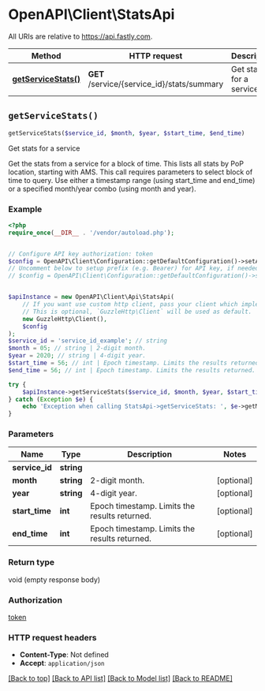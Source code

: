 # OpenAPI\Client\StatsApi

All URIs are relative to https://api.fastly.com.

Method | HTTP request | Description
------------- | ------------- | -------------
[**getServiceStats()**](StatsApi.md#getServiceStats) | **GET** /service/{service_id}/stats/summary | Get stats for a service


## `getServiceStats()`

```php
getServiceStats($service_id, $month, $year, $start_time, $end_time)
```

Get stats for a service

Get the stats from a service for a block of time. This lists all stats by PoP location, starting with AMS. This call requires parameters to select block of time to query. Use either a timestamp range (using start_time and end_time) or a specified month/year combo (using month and year).

### Example

```php
<?php
require_once(__DIR__ . '/vendor/autoload.php');


// Configure API key authorization: token
$config = OpenAPI\Client\Configuration::getDefaultConfiguration()->setApiKey('Fastly-Key', 'YOUR_API_KEY');
// Uncomment below to setup prefix (e.g. Bearer) for API key, if needed
// $config = OpenAPI\Client\Configuration::getDefaultConfiguration()->setApiKeyPrefix('Fastly-Key', 'Bearer');


$apiInstance = new OpenAPI\Client\Api\StatsApi(
    // If you want use custom http client, pass your client which implements `GuzzleHttp\ClientInterface`.
    // This is optional, `GuzzleHttp\Client` will be used as default.
    new GuzzleHttp\Client(),
    $config
);
$service_id = 'service_id_example'; // string
$month = 05; // string | 2-digit month.
$year = 2020; // string | 4-digit year.
$start_time = 56; // int | Epoch timestamp. Limits the results returned.
$end_time = 56; // int | Epoch timestamp. Limits the results returned.

try {
    $apiInstance->getServiceStats($service_id, $month, $year, $start_time, $end_time);
} catch (Exception $e) {
    echo 'Exception when calling StatsApi->getServiceStats: ', $e->getMessage(), PHP_EOL;
}
```

### Parameters

Name | Type | Description  | Notes
------------- | ------------- | ------------- | -------------
 **service_id** | **string**|  |
 **month** | **string**| 2-digit month. | [optional]
 **year** | **string**| 4-digit year. | [optional]
 **start_time** | **int**| Epoch timestamp. Limits the results returned. | [optional]
 **end_time** | **int**| Epoch timestamp. Limits the results returned. | [optional]

### Return type

void (empty response body)

### Authorization

[token](../../README.md#token)

### HTTP request headers

- **Content-Type**: Not defined
- **Accept**: `application/json`

[[Back to top]](#) [[Back to API list]](../../README.md#endpoints)
[[Back to Model list]](../../README.md#models)
[[Back to README]](../../README.md)
